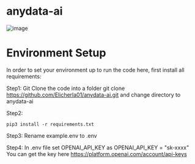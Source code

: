 # anydata-ai
![image](https://github.com/Elicherla01/anydata-ai/assets/14846630/a81448be-2b88-43cc-84a6-bf0d0138ed7c)

# Environment Setup
In order to set your environment up to run the code here, first install all requirements:

Step1: Git Clone the code into a folder
git clone https://github.com/Elicherla01/anydata-ai.git
and change directory to anydata-ai

Step2:
```shell
pip3 install -r requirements.txt
```
Step3:
Rename example.env to .env

Step4: In .env file set OPENAI_API_KEY as 
OPENAI_API_KEY = "sk-xxxx"
You can get the key here https://platform.openai.com/account/api-keys



